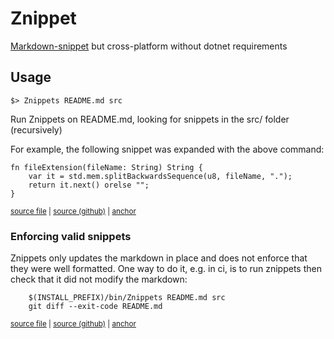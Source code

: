 # Znippet

[Markdown-snippet](https://github.com/SimonCropp/MarkdownSnippets) but cross-platform without dotnet requirements

## Usage

```shell
$> Znippets README.md src
```
Run Znippets on README.md, looking for snippets in the src/ folder (recursively)

For example, the following snippet was expanded with the above command:

<!-- snippet-start fileExtension -->
<a id='snippet-fileExtension'></a>
```zig
fn fileExtension(fileName: String) String {
    var it = std.mem.splitBackwardsSequence(u8, fileName, ".");
    return it.next() orelse "";
}
```
<sup>[source file](./src/main.zig) | </sup>
<sup><a href='/./src/main.zig#L115-L120' title='Snippet source'>source (github)</a> | <a href='#snippet-fileExtension' title='Start of snippet'>anchor</a></sup>
<!-- snippet-end -->

### Enforcing valid snippets

Znippets only updates the markdown in place and does not enforce that they were well formatted. One way to do it, e.g. in ci, is to run znippets then check that it did not modify the markdown:

<!-- snippet-start git-diff-exit-code -->
<a id='snippet-git-diff-exit-code'></a>
```/Makefile
	$(INSTALL_PREFIX)/bin/Znippets README.md src
	git diff --exit-code README.md
```
<sup>[source file](./Makefile) | </sup>
<sup><a href='/./Makefile#L37-L40' title='Snippet source'>source (github)</a> | <a href='#snippet-git-diff-exit-code' title='Start of snippet'>anchor</a></sup>
<!-- snippet-end -->
